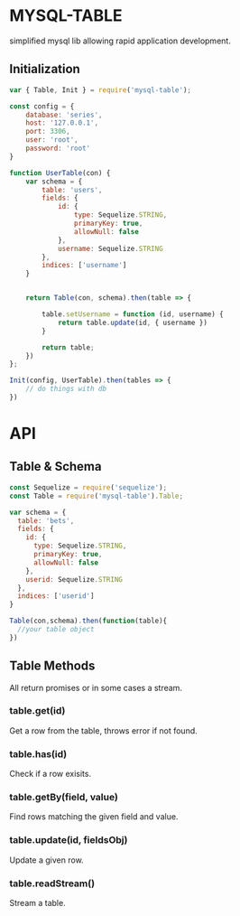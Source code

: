 # MYSQL-TABLE
simplified mysql lib allowing rapid application development.

## Initialization
```js
var { Table, Init } = require('mysql-table');

const config = {
    database: 'series',
    host: '127.0.0.1',
    port: 3306,
    user: 'root',
    password: 'root'
}

function UserTable(con) {
    var schema = {
        table: 'users',
        fields: {
            id: {
                type: Sequelize.STRING,
                primaryKey: true,
                allowNull: false
            },
            username: Sequelize.STRING
        },
        indices: ['username']
    }


    return Table(con, schema).then(table => {

        table.setUsername = function (id, username) {
            return table.update(id, { username })
        }

        return table;
    })
};

Init(config, UserTable).then(tables => {
    // do things with db
})
```

# API

## Table & Schema

```js
const Sequelize = require('sequelize');
const Table = require('mysql-table').Table;

var schema = {
  table: 'bets',
  fields: {
    id: {
      type: Sequelize.STRING,
      primaryKey: true,
      allowNull: false
    },
    userid: Sequelize.STRING
  },
  indices: ['userid']
}

Table(con,schema).then(function(table){
  //your table object
})
```

## Table Methods
All return promises or in some cases a stream.

### table.get(id)
Get a row from the table, throws error if not found.
### table.has(id)
Check if a row exisits.
### table.getBy(field, value)
Find rows matching the given field and value.
### table.update(id, fieldsObj)
Update a given row.
### table.readStream()
Stream a table.